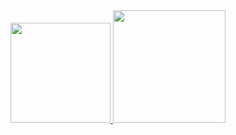 <!--
**xofanna/xofanna** is a ✨ _special_ ✨ repository because its `README.md` (this file) appears on your GitHub profile.

Here are some ideas to get you started:

- 🔭 I’m currently working on ...
- 🌱 I’m currently learning ...
- 👯 I’m looking to collaborate on ...
- 🤔 I’m looking for help with ...
- 💬 Ask me about ...
- 📫 How to reach me: ...
- 😄 Pronouns: ...
- ⚡ Fun fact: ...
-->

<div>
<a href="https://github.com/xofanna">
<img loading="lazy" height="160em" src="https://github-readme-stats.vercel.app/api/top-langs/?username=xofanna&layout=compact&langs_count=7&theme=dracula"/>
<img loading="lazy" height="180em" src="https://github-readme-stats.vercel.app/api?username=xofanna&show_icons=true&theme=dracula&include_all_commits=true&count_private=true"/>
</div>
